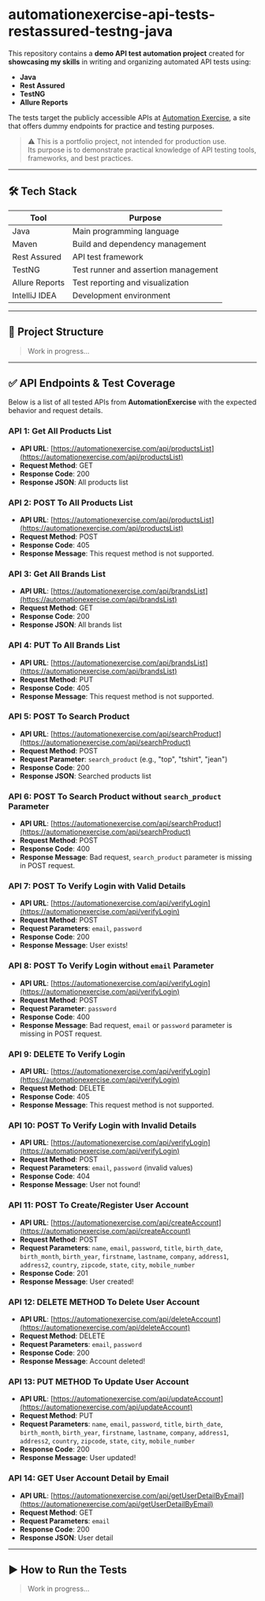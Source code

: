 # automationexercise-api-tests-restassured-testng-java

This repository contains a **demo API test automation project** created for **showcasing my skills** in writing and organizing automated API tests using:

- **Java**
- **Rest Assured**
- **TestNG**
- **Allure Reports**

The tests target the publicly accessible APIs at [Automation Exercise](https://automationexercise.com/api_list), a site that offers dummy endpoints for practice and testing purposes.

> ⚠️ This is a portfolio project, not intended for production use.  
> Its purpose is to demonstrate practical knowledge of API testing tools, frameworks, and best practices.

---

## 🛠️ Tech Stack

| Tool            | Purpose                                |
|-----------------|----------------------------------------|
| Java            | Main programming language              |
| Maven           | Build and dependency management        |
| Rest Assured    | API test framework                     |
| TestNG          | Test runner and assertion management   |
| Allure Reports  | Test reporting and visualization       |
| IntelliJ IDEA   | Development environment                |

---

## 📁 Project Structure

> Work in progress...

---

## ✅ API Endpoints & Test Coverage

Below is a list of all tested APIs from **AutomationExercise** with the expected behavior and request details.

### API 1: Get All Products List
- **API URL**: [https://automationexercise.com/api/productsList](https://automationexercise.com/api/productsList)
- **Request Method**: GET
- **Response Code**: 200
- **Response JSON**: All products list

### API 2: POST To All Products List
- **API URL**: [https://automationexercise.com/api/productsList](https://automationexercise.com/api/productsList)
- **Request Method**: POST
- **Response Code**: 405
- **Response Message**: This request method is not supported.

### API 3: Get All Brands List
- **API URL**: [https://automationexercise.com/api/brandsList](https://automationexercise.com/api/brandsList)
- **Request Method**: GET
- **Response Code**: 200
- **Response JSON**: All brands list

### API 4: PUT To All Brands List
- **API URL**: [https://automationexercise.com/api/brandsList](https://automationexercise.com/api/brandsList)
- **Request Method**: PUT
- **Response Code**: 405
- **Response Message**: This request method is not supported.

### API 5: POST To Search Product
- **API URL**: [https://automationexercise.com/api/searchProduct](https://automationexercise.com/api/searchProduct)
- **Request Method**: POST
- **Request Parameter**: `search_product` (e.g., "top", "tshirt", "jean")
- **Response Code**: 200
- **Response JSON**: Searched products list

### API 6: POST To Search Product without `search_product` Parameter
- **API URL**: [https://automationexercise.com/api/searchProduct](https://automationexercise.com/api/searchProduct)
- **Request Method**: POST
- **Response Code**: 400
- **Response Message**: Bad request, `search_product` parameter is missing in POST request.

### API 7: POST To Verify Login with Valid Details
- **API URL**: [https://automationexercise.com/api/verifyLogin](https://automationexercise.com/api/verifyLogin)
- **Request Method**: POST
- **Request Parameters**: `email`, `password`
- **Response Code**: 200
- **Response Message**: User exists!

### API 8: POST To Verify Login without `email` Parameter
- **API URL**: [https://automationexercise.com/api/verifyLogin](https://automationexercise.com/api/verifyLogin)
- **Request Method**: POST
- **Request Parameter**: `password`
- **Response Code**: 400
- **Response Message**: Bad request, `email` or `password` parameter is missing in POST request.

### API 9: DELETE To Verify Login
- **API URL**: [https://automationexercise.com/api/verifyLogin](https://automationexercise.com/api/verifyLogin)
- **Request Method**: DELETE
- **Response Code**: 405
- **Response Message**: This request method is not supported.

### API 10: POST To Verify Login with Invalid Details
- **API URL**: [https://automationexercise.com/api/verifyLogin](https://automationexercise.com/api/verifyLogin)
- **Request Method**: POST
- **Request Parameters**: `email`, `password` (invalid values)
- **Response Code**: 404
- **Response Message**: User not found!

### API 11: POST To Create/Register User Account
- **API URL**: [https://automationexercise.com/api/createAccount](https://automationexercise.com/api/createAccount)
- **Request Method**: POST
- **Request Parameters**: `name`, `email`, `password`, `title`, `birth_date`, `birth_month`, `birth_year`, `firstname`, `lastname`, `company`, `address1`, `address2`, `country`, `zipcode`, `state`, `city`, `mobile_number`
- **Response Code**: 201
- **Response Message**: User created!

### API 12: DELETE METHOD To Delete User Account
- **API URL**: [https://automationexercise.com/api/deleteAccount](https://automationexercise.com/api/deleteAccount)
- **Request Method**: DELETE
- **Request Parameters**: `email`, `password`
- **Response Code**: 200
- **Response Message**: Account deleted!

### API 13: PUT METHOD To Update User Account
- **API URL**: [https://automationexercise.com/api/updateAccount](https://automationexercise.com/api/updateAccount)
- **Request Method**: PUT
- **Request Parameters**: `name`, `email`, `password`, `title`, `birth_date`, `birth_month`, `birth_year`, `firstname`, `lastname`, `company`, `address1`, `address2`, `country`, `zipcode`, `state`, `city`, `mobile_number`
- **Response Code**: 200
- **Response Message**: User updated!

### API 14: GET User Account Detail by Email
- **API URL**: [https://automationexercise.com/api/getUserDetailByEmail](https://automationexercise.com/api/getUserDetailByEmail)
- **Request Method**: GET
- **Request Parameters**: `email`
- **Response Code**: 200
- **Response JSON**: User detail

---

## ▶️ How to Run the Tests

> Work in progress...
